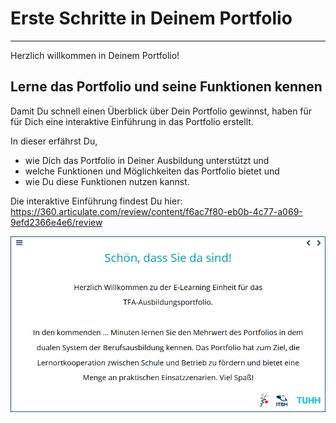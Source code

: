 # Erste Schritte in Deinem Portfolio
- - - 

Herzlich willkommen in Deinem Portfolio! 

## Lerne das Portfolio und seine Funktionen kennen

Damit Du schnell einen Überblick über Dein Portfolio gewinnst, haben für für Dich eine interaktive Einführung in das Portfolio erstellt.

In dieser erfährst Du, 
* wie Dich das Portfolio in Deiner Ausbildung unterstützt und
* welche Funktionen und Möglichkeiten das Portfolio bietet und
* wie Du diese Funktionen nutzen kannst.

Die interaktive Einführung findest Du hier: https://360.articulate.com/review/content/f6ac7f80-eb0b-4c77-a069-9efd2366e4e6/review


![Startseite der interaktiven Einführung](media/Lerneinheit.png)

